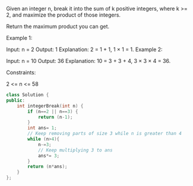 Given an integer n, break it into the sum of k positive integers, where k >= 2, and maximize the product of those integers.

Return the maximum product you can get.

 

Example 1:

Input: n = 2
Output: 1
Explanation: 2 = 1 + 1, 1 × 1 = 1.
Example 2:

Input: n = 10
Output: 36
Explanation: 10 = 3 + 3 + 4, 3 × 3 × 4 = 36.
 

Constraints:

2 <= n <= 58


```cpp
class Solution {
public:
    int integerBreak(int n) {
        if (n==2 || n==3) {
            return (n-1);
        }
        int ans= 1;
        // Keep removing parts of size 3 while n is greater than 4
        while (n>4){
            n-=3;
            // Keep multiplying 3 to ans
            ans*= 3;
        }   
        return (n*ans);
    }
};
```
